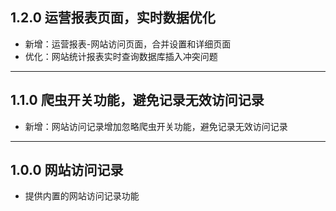 ## 1.2.0 运营报表页面，实时数据优化

- 新增：运营报表-网站访问页面，合并设置和详细页面
- 优化：网站统计报表实时查询数据库插入冲突问题

---

## 1.1.0 爬虫开关功能，避免记录无效访问记录

- 新增：网站访问记录增加忽略爬虫开关功能，避免记录无效访问记录

---

## 1.0.0 网站访问记录

- 提供内置的网站访问记录功能
